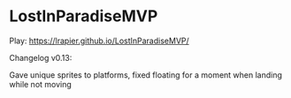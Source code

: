 # LostInParadiseMVP
 
Play: https://lrapier.github.io/LostInParadiseMVP/

Changelog v0.13:

Gave unique sprites to platforms, fixed floating for a moment when landing while not moving
